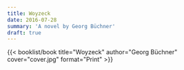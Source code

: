 ```yaml
---
title: Woyzeck
date: 2016-07-28
summary: 'A novel by Georg Büchner'
draft: true
---
```


{{< booklist/book
title="Woyzeck"
author="Georg Büchner"
cover="cover.jpg"
format="Print" >}}
